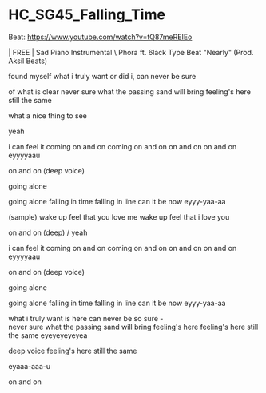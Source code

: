 # HC_SG45_Falling_Time

Beat: https://www.youtube.com/watch?v=tQ87meREIEo

| FREE | Sad Piano Instrumental \\ Phora ft. 6lack Type Beat "Nearly" (Prod. Aksil Beats)

found myself what i truly want
or did i, can never be sure 

of what is clear
never sure what the passing sand will bring
feeling's here
still the same

what a nice thing to see

yeah

i can feel it coming on and on
coming on and on
on and on
on and on
eyyyyaau

on and on (deep voice) 

going alone

going alone
falling in time
falling in line
can it be now
eyyy-yaa-aa

(sample)
wake up
feel that you love me
wake up 
feel that i love you

on and on (deep) / yeah

i can feel it coming on and on
coming on and on
on and on
on and on
eyyyyaau

on and on (deep voice) 

going alone

going alone
falling in time
falling in line
can it be now
eyyy-yaa-aa

what i truly want is here
can never be so sure -  
never sure
what the passing sand will bring
feeling's here feeling's here
still the same eyeyeyeyeyea

deep voice
feeling's here
still the same

eyaaa-aaa-u

on and on

